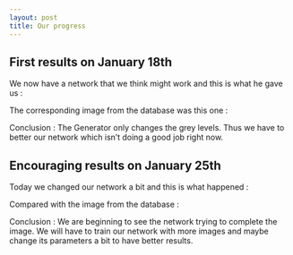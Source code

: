 ```yaml
---
layout: post
title: Our progress
---
```


## First results on January 18th

We now have a network that we think might work and this is what he gave us :

The corresponding image from the database was this one :

Conclusion : The Generator only changes the grey levels. Thus we have to better our network which isn’t doing a good job right now.

## Encouraging results on January 25th

Today we changed our network a bit and this is what happened :

Compared with the image from the database :

Conclusion : 
We are beginning to see the network trying to complete the image. We will have to train our network with more images and maybe change its parameters a bit to have better results.
